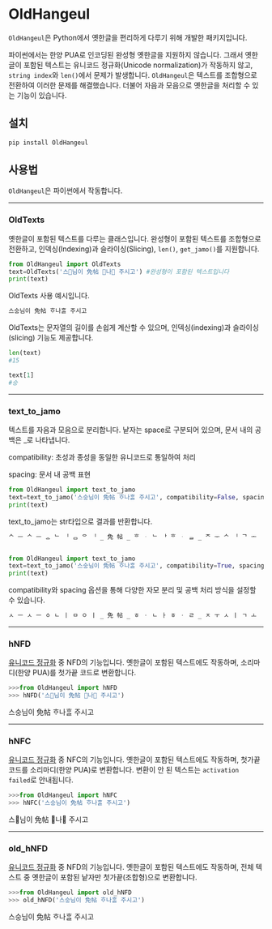 # OldHangeul

`OldHangeul`은 Python에서 옛한글을 편리하게 다루기 위해 개발한 패키지입니다. 

파이썬에서는 한양 PUA로 인코딩된 완성형 옛한글을 지원하지 않습니다. 그래서 옛한글이 포함된 텍스트는 유니코드 정규화(Unicode normalization)가 작동하지 않고, `string index`와 `len()`에서 문제가 발생합니다. `OldHangeul`은 텍스트를 조합형으로 전환하여 이러한 문제를 해결했습니다. 더불어 자음과 모음으로 옛한글을 처리할 수 있는 기능이 있습니다. 




## 설치


```python
pip install OldHangeul
```



## 사용법

`OldHangeul`은 파이썬에서 작동합니다. 

---
### OldTexts

옛한글이 포함된 텍스트를 다루는 클래스입니다. 완성형이 포함된 텍스트를 조합형으로 전환하고, 인덱싱(Indexing)과 슬라이싱(Slicing), `len()`, `get_jamo()`를 지원합니다. 

```python
from OldHangeul import OldTexts
text=OldTexts('스님이 免帖 나 주시고') #완성형이 포함된 텍스트입니다
print(text)
```

OldTexts 사용 예시입니다. 
```python
스스ᇰ님이 免帖 ᄒᆞ나ᄒᆞᆯ 주시고
```

OldTexts는 문자열의 길이를 손쉽게 계산할 수 있으며, 인덱싱(indexing)과 슬라이싱(slicing) 기능도 제공합니다.

```python
len(text)
#15

text[1]
#스ᇰ
```

---
### text_to_jamo

텍스트를 자음과 모음으로 분리합니다. 낱자는 space로 구분되어 있으며, 문서 내의 공백은 _로 나타냅니다. 

compatibility: 초성과 종성을 동일한 유니코드로 통일하여 처리

spacing: 문서 내 공백 표현 

   


```python
from OldHangeul import text_to_jamo
text=text_to_jamo('스스ᇰ님이 免帖 ᄒᆞ나ᄒᆞᆯ 주시고', compatibility=False, spacing=True)
print(text)
```

text_to_jamo는 str타입으로 결과를 반환합니다. 

```python
ᄉ ᅳ ᄉ ᅳ ᇰ ᄂ ᅵ ᆷ ᄋ ᅵ _ 免 帖 _ ᄒ ᆞ ᄂ ᅡ ᄒ ᆞ ᆯ _ ᄌ ᅮ ᄉ ᅵ ᄀ ᅩ
```



```python

from OldHangeul import text_to_jamo
text=text_to_jamo('스스ᇰ님이 免帖 ᄒᆞ나ᄒᆞᆯ 주시고', compatibility=True, spacing=True)
print(text)
```

compatibility와 spacing 옵션을 통해 다양한 자모 분리 및 공백 처리 방식을 설정할 수 있습니다.

```python
ㅅ ㅡ ㅅ ㅡ ㆁ ㄴ ㅣ ㅁ ㅇ ㅣ _ 免 帖 _ ㅎ ㆍ ㄴ ㅏ ㅎ ㆍ ㄹ _ ㅈ ㅜ ㅅ ㅣ ㄱ ㅗ
```


---
### hNFD

[유니코드 정규화](https://ko.wikipedia.org/wiki/%EC%9C%A0%EB%8B%88%EC%BD%94%EB%93%9C_%EB%93%B1%EA%B0%80%EC%84%B1) 중 NFD의 기능입니다. 옛한글이 포함된 텍스트에도 작동하며, 소리마디(한양 PUA)를 첫가끝 코드로 변환합니다. 


```python
>>>from OldHangeul import hNFD
>>> hNFD('스님이 免帖 나 주시고')
```
스스ᇰ님이 免帖 ᄒᆞ나ᄒᆞᆯ 주시고


---
### hNFC

[유니코드 정규화](https://ko.wikipedia.org/wiki/%EC%9C%A0%EB%8B%88%EC%BD%94%EB%93%9C_%EB%93%B1%EA%B0%80%EC%84%B1) 중 NFC의 기능입니다. 옛한글이 포함된 텍스트에도 작동하며, 첫가끝 코드를 소리마디(한양 PUA)로 변환합니다. 변환이 안 된 텍스트는 `activation failed`로 안내됩니다. 


```python
>>>from OldHangeul import hNFC
>>> hNFC('스스ᇰ님이 免帖 ᄒᆞ나ᄒᆞᆯ 주시고')
```
스님이 免帖 나 주시고

---
### old_hNFD

[유니코드 정규화](https://ko.wikipedia.org/wiki/%EC%9C%A0%EB%8B%88%EC%BD%94%EB%93%9C_%EB%93%B1%EA%B0%80%EC%84%B1) 중 NFD의 기능입니다. 옛한글이 포함된 텍스트에도 작동하며, 전체 텍스트 중 옛한글이 포함된 낱자만 첫가끝(조합형)으로 변환합니다. 


```python
>>>from OldHangeul import old_hNFD
>>> old_hNFD('스스ᇰ님이 免帖 ᄒᆞ나ᄒᆞᆯ 주시고')
```
스스ᇰ님이 免帖 ᄒᆞ나ᄒᆞᆯ 주시고

